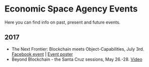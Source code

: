 
# Economic Space Agency Events

Here you can find info on past, present and future events.

## 2017

* The Next Frontier: Blockchain meets Object-Capabilities, July 3rd. [Facebook event](https://m.facebook.com/events/105756323332398) | [Event poster](https://www.dropbox.com/s/6srq1ijz5dherg3/ECSA%203%20JULY.jpg?dl=0)
* Beyond Blockchain - the Santa Cruz sessions, May 26.-28. [Video](https://www.facebook.com/economicspaceagency/videos/vb.441125329391494/544201529083873/?type=2&theater)
